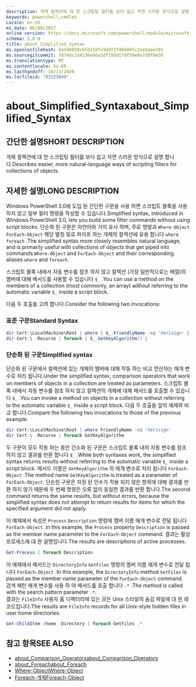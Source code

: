 ```yaml
---
description: 개체 컬렉션에 대 한 스크립팅 필터를 보다 쉽고 자연 스러운 방식으로 설명 합니다.
keywords: powershell,cmdlet
Locale: en-US
ms.date: 06/09/2017
online version: https://docs.microsoft.com/powershell/module/microsoft.powershell.core/about/about_simplified_syntax?view=powershell-7.1&WT.mc_id=ps-gethelp
schema: 2.0.0
title: about_Simplified_Syntax
ms.openlocfilehash: 0a5d0059c6fd318fc9ddf2f49489fc2ae8aee291
ms.sourcegitcommit: f874dc1d4236e06a3df195d179f59e0a7d9f8436
ms.translationtype: MT
ms.contentlocale: ko-KR
ms.lasthandoff: 10/13/2020
ms.locfileid: "93223049"
---
```

# <a name="about_simplified_syntax"></a><span data-ttu-id="dbb68-104">about_Simplified_Syntax</span><span class="sxs-lookup"><span data-stu-id="dbb68-104">about_Simplified_Syntax</span></span>

## <a name="short-description"></a><span data-ttu-id="dbb68-105">간단한 설명</span><span class="sxs-lookup"><span data-stu-id="dbb68-105">SHORT DESCRIPTION</span></span>
<span data-ttu-id="dbb68-106">개체 컬렉션에 대 한 스크립팅 필터를 보다 쉽고 자연 스러운 방식으로 설명 합니다.</span><span class="sxs-lookup"><span data-stu-id="dbb68-106">Describes easier, more natural-language ways of scripting filters for collections of objects.</span></span>

## <a name="long-description"></a><span data-ttu-id="dbb68-107">자세한 설명</span><span class="sxs-lookup"><span data-stu-id="dbb68-107">LONG DESCRIPTION</span></span>

<span data-ttu-id="dbb68-108">Windows PowerShell 3.0에 도입 된 간단한 구문을 사용 하면 스크립트 블록을 사용 하지 않고 일부 필터 명령을 작성할 수 있습니다.</span><span class="sxs-lookup"><span data-stu-id="dbb68-108">Simplified syntax, introduced in Windows PowerShell 3.0, lets you build some filter commands without using script blocks.</span></span> <span data-ttu-id="dbb68-109">단순화 된 구문은 자연어와 거의 유사 하며, 주로 명령과 `Where-Object` `ForEach-Object` 해당 별칭 및로 파이프 하는 개체의 컬렉션에 유용 합니다 `where` `foreach` .</span><span class="sxs-lookup"><span data-stu-id="dbb68-109">The simplified syntax more closely resembles natural language, and is primarily useful with collections of objects that get piped into commands `Where-Object` and `ForEach-Object` and their corresponding aliases `where` and `foreach`.</span></span>

<span data-ttu-id="dbb68-110">스크립트 블록 내에서 자동 변수를 참조 하지 않고 컬렉션 (가장 일반적으로는 배열)의 멤버에 대해 메서드를 사용할 수 있습니다 `$_` .</span><span class="sxs-lookup"><span data-stu-id="dbb68-110">You can use a method on the members of a collection (most commonly, an array) without referring to the automatic variable `$_` inside a script block.</span></span>

<span data-ttu-id="dbb68-111">다음 두 호출을 고려 합니다.</span><span class="sxs-lookup"><span data-stu-id="dbb68-111">Consider the following two invocations:</span></span>

### <a name="standard-syntax"></a><span data-ttu-id="dbb68-112">표준 구문</span><span class="sxs-lookup"><span data-stu-id="dbb68-112">Standard Syntax</span></span>

```powershell
dir Cert:\LocalMachine\Root | where { $_.FriendlyName -eq 'Verisign' }
dir Cert:\ -Recurse | foreach { $_.GetKeyAlgorithm() }
```

### <a name="simplified-syntax"></a><span data-ttu-id="dbb68-113">단순화 된 구문</span><span class="sxs-lookup"><span data-stu-id="dbb68-113">Simplified syntax</span></span>

<span data-ttu-id="dbb68-114">단순화 된 구문에서 컬렉션에 있는 개체의 멤버에 대해 작동 하는 비교 연산자는 매개 변수로 처리 됩니다.</span><span class="sxs-lookup"><span data-stu-id="dbb68-114">Under the simplified syntax, comparison operators that work on members of objects in a collection are treated as parameters.</span></span> <span data-ttu-id="dbb68-115">스크립트 블록 내에서 자동 변수를 참조 하지 않고 컬렉션의 개체에 대해 메서드를 호출할 수 있습니다 `$_` .</span><span class="sxs-lookup"><span data-stu-id="dbb68-115">You can invoke a method on objects in a collection without referring to the automatic variable `$_` inside a script block.</span></span>
<span data-ttu-id="dbb68-116">다음 두 호출을 앞의 예제와 비교 합니다.</span><span class="sxs-lookup"><span data-stu-id="dbb68-116">Compare the following two invocations to those of the previous example:</span></span>

```powershell
dir Cert:\LocalMachine\Root | where FriendlyName -eq 'Verisign'
dir Cert:\ -Recurse | foreach GetKeyAlgorithm
```

<span data-ttu-id="dbb68-117">두 구문이 모두 작동 하는 동안 간소화 된 구문은 스크립트 블록 내의 자동 변수를 참조 하지 않고 결과를 반환 합니다 `$_` .</span><span class="sxs-lookup"><span data-stu-id="dbb68-117">While both syntaxes work, the simplified syntax returns results without referring to the automatic variable `$_` inside a script block.</span></span>
<span data-ttu-id="dbb68-118">메서드 이름은 `GetKeyAlgorithm` 의 매개 변수로 처리 됩니다 `ForEach-Object` .</span><span class="sxs-lookup"><span data-stu-id="dbb68-118">The method name `GetKeyAlgorithm` is treated as a parameter of `ForEach-Object`.</span></span>
<span data-ttu-id="dbb68-119">단순한 구문은 지정 된 인수가 적용 되지 않은 항목에 대해 결과를 반환 하지 않기 때문에 두 번째 명령은 오류 없이 동일한 결과를 반환 합니다.</span><span class="sxs-lookup"><span data-stu-id="dbb68-119">The second command returns the same results, but without errors, because the simplified syntax does not attempt to return results for items for which the specified argument did not apply.</span></span>

<span data-ttu-id="dbb68-120">이 예제에서 속성은 `Process` `Description` 명령에 멤버 이름 매개 변수로 전달 됩니다 `ForEach-Object` .</span><span class="sxs-lookup"><span data-stu-id="dbb68-120">In this example, the `Process` property `Description` is passed as the member name parameter to the `ForEach-Object` command.</span></span> <span data-ttu-id="dbb68-121">결과는 활성 프로세스에 대 한 설명입니다.</span><span class="sxs-lookup"><span data-stu-id="dbb68-121">The results are descriptions of active processes.</span></span>

```powershell
Get-Process | foreach Description
```

<span data-ttu-id="dbb68-122">이 예제에서 메서드는 `DirectoryInfo` `GetFiles` 명령의 멤버 이름 매개 변수로 전달 됩니다 `ForEach-Object` .</span><span class="sxs-lookup"><span data-stu-id="dbb68-122">In this example, the `DirectoryInfo` method `GetFiles` is passed as the member name parameter of the `ForEach-Object` command.</span></span>  
<span data-ttu-id="dbb68-123">검색 패턴 매개 변수를 사용 하 여 메서드를 호출 합니다 `.*` .</span><span class="sxs-lookup"><span data-stu-id="dbb68-123">The method is called with the search pattern parameter `.*`.</span></span>  
<span data-ttu-id="dbb68-124">결과는 `FileInfo` 사용자 홈 디렉터리에 있는 모든 Unix 스타일의 숨김 파일에 대 한 레코드입니다.</span><span class="sxs-lookup"><span data-stu-id="dbb68-124">The results are `FileInfo` records for all Unix-style hidden files in user home directories.</span></span> 

```powershell
Get-ChildItem /home -Directory | foreach GetFiles .*
```

## <a name="see-also"></a><span data-ttu-id="dbb68-125">참고 항목</span><span class="sxs-lookup"><span data-stu-id="dbb68-125">SEE ALSO</span></span>

- [<span data-ttu-id="dbb68-126">about_Comparison_Operators</span><span class="sxs-lookup"><span data-stu-id="dbb68-126">about_Comparison_Operators</span></span>](about_Comparison_Operators.md)
- [<span data-ttu-id="dbb68-127">about_Foreach</span><span class="sxs-lookup"><span data-stu-id="dbb68-127">about_Foreach</span></span>](about_Foreach.md)
- [<span data-ttu-id="dbb68-128">Where-Object</span><span class="sxs-lookup"><span data-stu-id="dbb68-128">Where-Object</span></span>](xref:Microsoft.PowerShell.Core.Where-Object)
- [<span data-ttu-id="dbb68-129">Foreach-개체</span><span class="sxs-lookup"><span data-stu-id="dbb68-129">Foreach-Object</span></span>](xref:Microsoft.PowerShell.Core.ForEach-Object)

